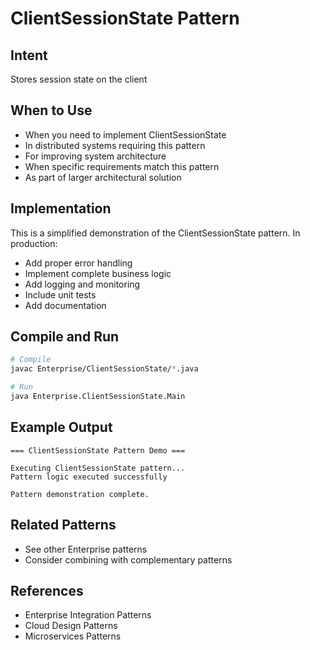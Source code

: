 # ClientSessionState Pattern

## Intent
Stores session state on the client

## When to Use
- When you need to implement ClientSessionState
- In distributed systems requiring this pattern
- For improving system architecture
- When specific requirements match this pattern
- As part of larger architectural solution

## Implementation
This is a simplified demonstration of the ClientSessionState pattern. In production:
- Add proper error handling
- Implement complete business logic
- Add logging and monitoring
- Include unit tests
- Add documentation

## Compile and Run
```bash
# Compile
javac Enterprise/ClientSessionState/*.java

# Run
java Enterprise.ClientSessionState.Main
```

## Example Output
```
=== ClientSessionState Pattern Demo ===

Executing ClientSessionState pattern...
Pattern logic executed successfully

Pattern demonstration complete.
```

## Related Patterns
- See other Enterprise patterns
- Consider combining with complementary patterns

## References
- Enterprise Integration Patterns
- Cloud Design Patterns
- Microservices Patterns
